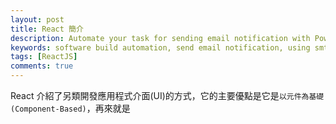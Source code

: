 ```yaml
---
layout: post
title: React 簡介
description: Automate your task for sending email notification with PowerShell script and Windows SMTP Client.
keywords: software build automation, send email notification, using smtp client in powershell, software build notification
tags: [ReactJS]
comments: true
---
```


React 介紹了另類開發應用程式介面(UI)的方式，它的主要優點是它是`以元件為基礎(Component-Based)`，再來就是

<div class="divider"></div>
